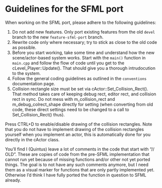 Guidelines for the SFML port
============================

When working on the SFML port, please adhere to the following
guidelines:

1. Do not add new features. Only port existing features from the old
   `devel` branch to the new `feature-sfml-port` branch.
2. Rewrite code only where necessary; try to stick as close to the old
   code as possible.
3. Before you start working, take some time and understand how the new
   scene/actor-based system works. Start with the `main()` function in
   `main.cpp` and follow the  flow of code until you get to the
   cLevel_Player::Update(). That should give you a thorough
   intrudocution to the system.
4. Follow the general coding guidelines as outlined in the
   `conventions` documentation page.
5. Collision rectangle size must be set via
   cActor::Set_Collision_Rect(). That method takes care of keeping
   debug rect, editor rect, and collision rect in sync. Do not
   mess with m_collision_rect and m_debug_colrect_shape directly
   for setting (when converting from old code, these direct settings
   need to be changed to a call to Set_Collision_Rect() thus).

Press CTRL+D to enable/disable drawing of the collision
rectangles. Note that you do not have to implement drawing of the
collision rectangles yourself when you implement an actor, this is
automatically done for you directly in the cActor class.

You’ll find I (Quintus) leave a lot of comments in the code that start
with “// OLD”. These are copies of code from the pre-SFML
implementation that cannot run yet because of missing functions and/or
other not yet ported things. The goal is to not have any such comments
anymore, but I need them as a visual marker for functions that are
only partly implemented yet. Otherwise I’d think I have fully ported
the function in question to SFML already.
